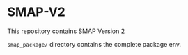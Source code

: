 # SMAP-V2

This repository contains SMAP Version 2

`smap_package/` directory contains the complete package env.
